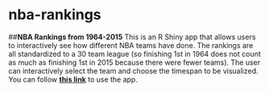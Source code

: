 # nba-rankings
##**NBA Rankings from 1964-2015**
This is an R Shiny app that allows users to interactively see how different NBA teams have done. The rankings are all standardized to a 30 team league (so finishing 1st in 1964 does not count as much as finishing 1st in 2015 because there were fewer teams). The user can interactively select the team and choose the timespan to be visualized. You can follow **[this link](https://davidsnahm.shinyapps.io/nba_rankings)** to use the app. 
